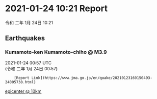 # 2021-01-24 10:21 Report
令和 二年 1月 24日 10:21

## Earthquakes
### Kumamoto-ken Kumamoto-chiho @ M3.9
2021-01-24 00:57 UTC  
        (令和 二年 1月 24日 00:57)
  
        [Report Link](https://www.jma.go.jp/en/quake/20210123160150493-24005738.html)  
[epicenter @ 10km](https://www.google.com/maps/place/32°36'00%22+130°42'00%22/@32.6,130.7,17z/data=!3m1!4b1!4m5!3m4!1s0x0:0x0!8m2!3d32.6!4d130.7)